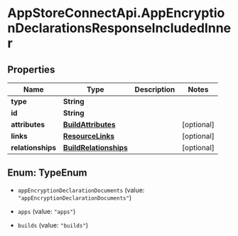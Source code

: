 # AppStoreConnectApi.AppEncryptionDeclarationsResponseIncludedInner

## Properties

Name | Type | Description | Notes
------------ | ------------- | ------------- | -------------
**type** | **String** |  | 
**id** | **String** |  | 
**attributes** | [**BuildAttributes**](BuildAttributes.md) |  | [optional] 
**links** | [**ResourceLinks**](ResourceLinks.md) |  | [optional] 
**relationships** | [**BuildRelationships**](BuildRelationships.md) |  | [optional] 



## Enum: TypeEnum


* `appEncryptionDeclarationDocuments` (value: `"appEncryptionDeclarationDocuments"`)

* `apps` (value: `"apps"`)

* `builds` (value: `"builds"`)




